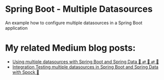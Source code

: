 # Spring Boot - Multiple Datasources
An example how to configure multiple datasources in a Spring Boot application

# My related Medium blog posts:
* [Using multiple datasources with Spring Boot and Spring Data 💈 ⇄ 🌱 ⇄ 💈](https://medium.com/@joeclever/using-multiple-datasources-with-spring-boot-and-spring-data-6430b00c02e7 "Using multiple datasources with Spring Boot and Spring Data")
* [Integration Testing multiple datasources in Spring Boot and Spring Data with Spock 🎯](https://medium.com/@joeclever/integration-testing-multiple-datasources-in-spring-boot-and-spring-data-with-spock-f88e1428ce9f "Integration Testing multiple datasources in Spring Boot and Spring Data with Spock")

